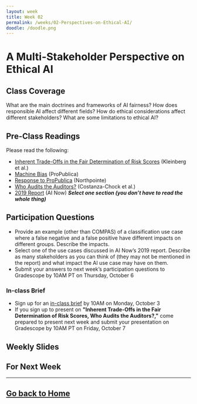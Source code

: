 ```yaml
---
layout: week
title: Week 02
permalink: /weeks/02-Perspectives-on-Ethical-AI/
doodle: /doodle.png
---
```


# A Multi-Stakeholder Perspective on Ethical AI

## Class Coverage
What are the main doctrines and frameworks of AI fairness? How does responsible AI affect different fields? How do ethical considerations affect different stakeholders? What are some limitations to ethical AI? 

## Pre-Class Readings
Please read the following:
* [Inherent Trade-Offs in the Fair Determination of Risk Scores](https://arxiv.org/abs/1609.05807) (Kleinberg et al.)
* [Machine Bias](https://www.propublica.org/article/machine-bias-risk-assessments-in-criminal-sentencing) (ProPublica)
* [Response to ProPublica](https://www.equivant.com/response-to-propublica-demonstrating-accuracy-equity-and-predictive-parity/) (Northpointe) 
* [Who Audits the Auditors?](https://www.ajl.org/auditors) (Costanza-Chock et al.)
* [2019 Report](https://ainowinstitute.org/AI_Now_2019_Report.pdf) (AI Now) _**Select one section (you don’t have to read the whole thing)**_

## Participation Questions
* Provide an example (other than COMPAS) of a classification use case where a false negative and a false positive have different impacts on different groups. Describe the impacts. 
* Select one of the use cases discussed in AI Now’s 2019 report. Describe as many stakeholders as you can think of (they may not be mentioned in the report) and what impact the AI use case may have on them.
* Submit your answers to next week’s participation questions to Gradescope by 10AM PT on Thursday, October 6 

### In-class Brief
* Sign up for an [in-class brief](https://docs.google.com/spreadsheets/d/1DNA4mQLQmbhFEtm74PEPsUDTEGx0pK_BFzlQcltFaMg/edit?usp=sharing) by 10AM on Monday, October 3
* If you sign up to present on **"Inherent Trade-Offs in the Fair Determination of Risk Scores, Who Audits the Auditors?,"** come prepared to present next week and submit your presentation on Gradescope by 10AM PT on Friday, October 7

## Weekly Slides

## For Next Week

---
[Go back to Home](https://nanrahman.github.io/capstone-responsible-ai/)
---
